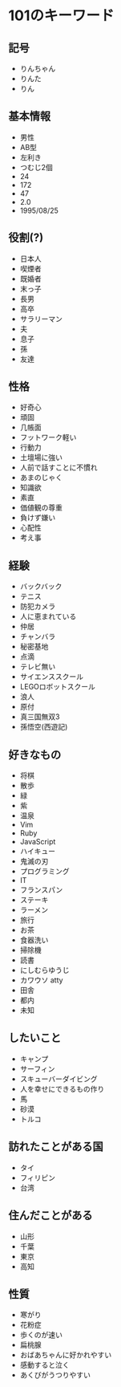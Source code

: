 # 101のキーワード

## 記号
- りんちゃん
- りんた
- りん

## 基本情報
- 男性
- AB型
- 左利き
- つむじ2個
- 24
- 172
- 47
- 2.0
- 1995/08/25

## 役割(?)
- 日本人
- 喫煙者
- 既婚者
- 末っ子
- 長男
- 高卒
- サラリーマン
- 夫
- 息子
- 孫
- 友達

## 性格
- 好奇心
- 頑固
- 几帳面
- フットワーク軽い
- 行動力
- 土壇場に強い
- 人前で話すことに不慣れ
- あまのじゃく
- 知識欲
- 素直
- 価値観の尊重
- 負けず嫌い
- 心配性
- 考え事

## 経験
- バックバック
- テニス
- 防犯カメラ
- 人に恵まれている
- 仲居
- チャンバラ
- 秘密基地
- 点滴
- テレビ無い
- サイエンススクール
- LEGOロボットスクール
- 浪人
- 原付
- 真三国無双3
- 孫悟空(西遊記)

## 好きなもの
- 将棋
- 散歩
- 緑
- 紫
- 温泉
- Vim
- Ruby
- JavaScript
- ハイキュー
- 鬼滅の刃
- プログラミング
- IT
- フランスパン
- ステーキ
- ラーメン
- 旅行
- お茶
- 食器洗い
- 掃除機
- 読書
- にしむらゆうじ
- カワウソ atty
- 田舎
- 都内
- 未知

## したいこと
- キャンプ
- サーフィン
- スキューバーダイビング
- 人を幸せにできるもの作り
- 馬
- 砂漠
- トルコ

## 訪れたことがある国
- タイ
- フィリピン
- 台湾

## 住んだことがある
- 山形
- 千葉
- 東京
- 高知

## 性質
- 寒がり
- 花粉症
- 歩くのが速い
- 扁桃腺
- おばあちゃんに好かれやすい
- 感動すると泣く
- あくびがうつりやすい

